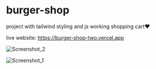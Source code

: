 # burger-shop
project with tailwind styling and js working shopping cart♥

live website:
https://burger-shop-two.vercel.app

![Screenshot_2](https://user-images.githubusercontent.com/116770408/218456185-0d0a7f74-e63a-4508-8320-8a3a1bff1dd5.jpg)

![Screenshot_1](https://user-images.githubusercontent.com/116770408/218456234-5e200df1-b2c3-4d86-bf7d-e342b310edc5.jpg)
